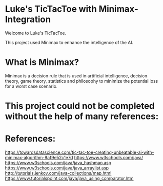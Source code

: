# Luke's TicTacToe with Minimax-Integration

Welcome to Luke's TicTacToe.

This project used Minimax to enhance the intelligence of the AI.

# What is Minimax?
Minimax is a decision rule that is used in artificial intelligence, decision theory, game
theory, statistics and philosophy to minimize the potential loss for a worst case scenario. 

# This project could not be completed without the help of many references:

# References:
https://towardsdatascience.com/tic-tac-toe-creating-unbeatable-ai-with-minimax-algorithm-8af9e52c1e7d
https://www.w3schools.com/java/
https://www.w3schools.com/java/java_hashmap.asp
https://www.w3schools.com/java/java_arraylist.asp
http://tutorials.jenkov.com/java-collections/map.html
https://www.tutorialspoint.com/java/java_using_comparator.htm
